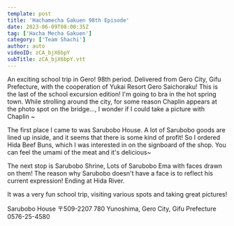 ```yaml
---
template: post
title: 'Hachamecha Gakuen 98th Episode'
date: 2023-06-09T08:00:35Z
tag: ['Hacha Mecha Gakuen']
category: ['Team Shachi']
author: auto 
videoID: zCA_bjX6bpY
subTitle: zCA_bjX6bpY.vtt
---
```

An exciting school trip in Gero! 98th period. Delivered from Gero City, Gifu Prefecture, with the cooperation of Yukai Resort Gero Saichoraku! This is the last of the school excursion edition! I'm going to bra in the hot spring town. While strolling around the city, for some reason Chaplin appears at the photo spot on the bridge..., I wonder if I could take a picture with Chaplin ~

The first place I came to was Sarubobo House. A lot of Sarubobo goods are lined up inside, and it seems that there is some kind of profit! So I ordered Hida Beef Buns, which I was interested in on the signboard of the shop. You can feel the umami of the meat and it's delicious~

The next stop is Sarubobo Shrine, Lots of Sarubobo Ema with faces drawn on them! The reason why Sarubobo doesn't have a face is to reflect his current expression! Ending at Hida River.

It was a very fun school trip, visiting various spots and taking great pictures!

Sarubobo House
〒509-2207
780 Yunoshima, Gero City, Gifu Prefecture
0576-25-4580
